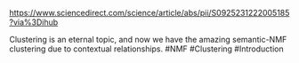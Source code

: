 https://www.sciencedirect.com/science/article/abs/pii/S0925231222005185?via%3Dihub

Clustering is an eternal topic, and now we have the amazing semantic-NMF clustering due to contextual relationships.
#NMF #Clustering #Introduction 

